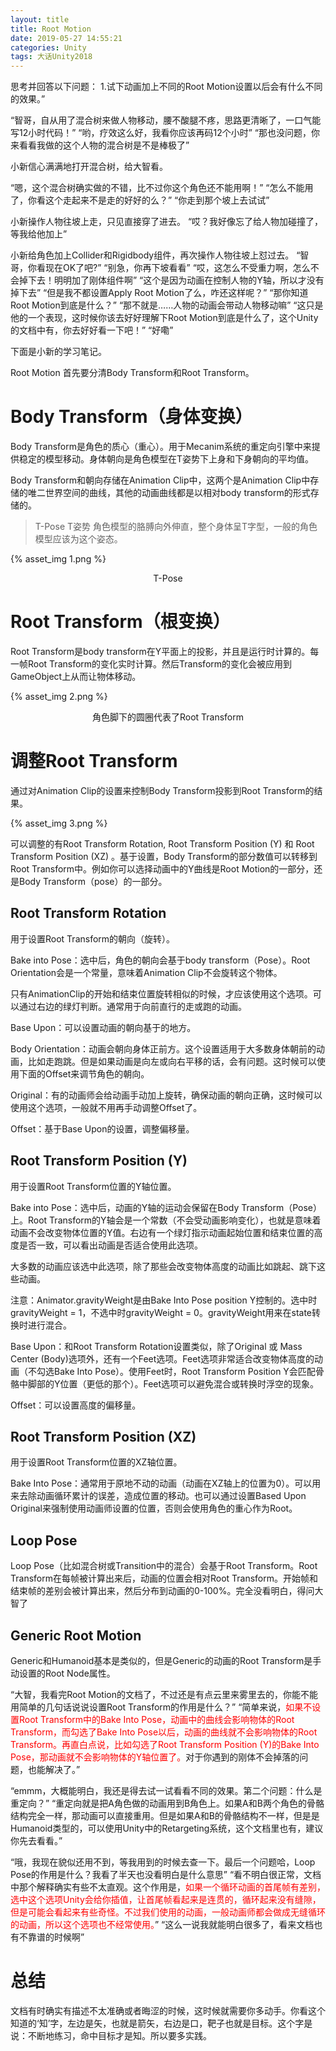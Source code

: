 ```yaml
---
layout: title
title: Root Motion
date: 2019-05-27 14:55:21
categories: Unity
tags: 大话Unity2018
---
```

思考并回答以下问题：
1.试下动画加上不同的Root Motion设置以后会有什么不同的效果。”

<!--more-->

“智哥，自从用了混合树来做人物移动，腰不酸腿不疼，思路更清晰了，一口气能写12小时代码！”
“哟，疗效这么好，我看你应该再码12个小时”
“那也没问题，你来看看我做的这个人物的混合树是不是棒极了”

小新信心满满地打开混合树，给大智看。

“嗯，这个混合树确实做的不错，比不过你这个角色还不能用啊！”
“怎么不能用了，你看这个走起来不是走的好好的么？”
“你走到那个坡上去试试”

小新操作人物往坡上走，只见直接穿了进去。
“哎？我好像忘了给人物加碰撞了，等我给他加上”

小新给角色加上Collider和Rigidbody组件，再次操作人物往坡上怼过去。
“智哥，你看现在OK了吧?”
“别急，你再下坡看看”
“哎，这怎么不受重力啊，怎么不会掉下去！明明加了刚体组件啊”
“这个是因为动画在控制人物的Y轴，所以才没有掉下去”
“但是我不都设置Apply Root Motion了么，咋还这样呢？”
“那你知道Root Motion到底是什么？”
“那不就是……人物的动画会带动人物移动嘛”
“这只是他的一个表现，这时候你该去好好理解下Root Motion到底是什么了，这个Unity的文档中有，你去好好看一下吧！”
“好嘞”

下面是小新的学习笔记。

Root Motion
首先要分清Body Transform和Root Transform。

# Body Transform（身体变换）

Body Transform是角色的质心（重心）。用于Mecanim系统的重定向引擎中来提供稳定的模型移动。身体朝向是角色模型在T姿势下上身和下身朝向的平均值。

Body Transform和朝向存储在Animation Clip中，这两个是Animation Clip中存储的唯二世界空间的曲线，其他的动画曲线都是以相对body transform的形式存储的。

> T-Pose T姿势
角色模型的胳膊向外伸直，整个身体呈T字型，一般的角色模型应该为这个姿态。

{% asset_img 1.png %} 
<center>T-Pose</center>

# Root Transform（根变换）

Root Transform是body transform在Y平面上的投影，并且是运行时计算的。每一帧Root Transform的变化实时计算。然后Transform的变化会被应用到GameObject上从而让物体移动。

{% asset_img 2.png %}
<center>角色脚下的圆圈代表了Root Transform</center>

# 调整Root Transform

通过对Animation Clip的设置来控制Body Transform投影到Root Transform的结果。

{% asset_img 3.png %} 

可以调整的有Root Transform Rotation, Root Transform Position (Y) 和 Root Transform Position (XZ) 。基于设置，Body Transform的部分数值可以转移到Root Transform中。例如你可以选择动画中的Y曲线是Root Motion的一部分，还是Body Transform（pose）的一部分。

## Root Transform Rotation

用于设置Root Transform的朝向（旋转）。

Bake into Pose：选中后，角色的朝向会基于body transform（Pose）。Root Orientation会是一个常量，意味着Animation Clip不会旋转这个物体。

只有AnimationClip的开始和结束位置旋转相似的时候，才应该使用这个选项。可以通过右边的绿灯判断。通常用于向前直行的走或跑的动画。

Base Upon：可以设置动画的朝向基于的地方。

Body Orientation：动画会朝向身体正前方。这个设置适用于大多数身体朝前的动画，比如走跑跳。但是如果动画是向左或向右平移的话，会有问题。这时候可以使用下面的Offset来调节角色的朝向。

Original：有的动画师会给动画手动加上旋转，确保动画的朝向正确，这时候可以使用这个选项，一般就不用再手动调整Offset了。

Offset：基于Base Upon的设置，调整偏移量。

## Root Transform Position (Y)

用于设置Root Transform位置的Y轴位置。

Bake into Pose：选中后，动画的Y轴的运动会保留在Body Transform（Pose）上。Root Transform的Y轴会是一个常数（不会受动画影响变化），也就是意味着动画不会改变物体位置的Y值。右边有一个绿灯指示动画起始位置和结束位置的高度是否一致，可以看出动画是否适合使用此选项。

大多数的动画应该选中此选项，除了那些会改变物体高度的动画比如跳起、跳下这些动画。

注意：Animator.gravityWeight是由Bake Into Pose position Y控制的。选中时gravityWeight = 1，不选中时gravityWeight = 0。gravityWeight用来在state转换时进行混合。

Base Upon：和Root Transform Rotation设置类似，除了Original 或 Mass Center (Body)选项外，还有一个Feet选项。Feet选项非常适合改变物体高度的动画（不勾选Bake Into Pose）。使用Feet时，Root Transform Position Y会匹配骨骼中脚部的Y位置（更低的那个）。Feet选项可以避免混合或转换时浮空的现象。

Offset：可以设置高度的偏移量。

## Root Transform Position (XZ)

用于设置Root Transform位置的XZ轴位置。

Bake Into Pose：通常用于原地不动的动画（动画在XZ轴上的位置为0）。可以用来去除动画循环累计的误差，造成位置的移动。也可以通过设置Based Upon Original来强制使用动画师设置的位置，否则会使用角色的重心作为Root。

## Loop Pose

Loop Pose（比如混合树或Transition中的混合）会基于Root Transform。Root Transform在每帧被计算出来后，动画的位置会相对Root Transform。开始帧和结束帧的差别会被计算出来，然后分布到动画的0-100%。完全没看明白，得问大智了

## Generic Root Motion

Generic和Humanoid基本是类似的，但是Generic的动画的Root Transform是手动设置的Root Node属性。

“大智，我看完Root Motion的文档了，不过还是有点云里来雾里去的，你能不能用简单的几句话说说设置Root Transform的作用是什么？”
“简单来说，<span style="color:red;">如果不设置Root Transform中的Bake Into Pose，动画中的曲线会影响物体的Root Transform，而勾选了Bake Into Pose以后，动画的曲线就不会影响物体的Root Transform。再直白点说，比如勾选了Root Transform Position (Y)的Bake Into Pose，那动画就不会影响物体的Y轴位置了。</span>对于你遇到的刚体不会掉落的问题，也能解决了。”

“emmm，大概能明白，我还是得去试一试看看不同的效果。第二个问题：什么是重定向？”
“重定向就是把A角色做的动画用到B角色上。如果A和B两个角色的骨骼结构完全一样，那动画可以直接重用。但是如果A和B的骨骼结构不一样，但是是Humanoid类型的，可以使用Unity中的Retargeting系统，这个文档里也有，建议你先去看看。”

“哦，我现在貌似还用不到，等我用到的时候去查一下。最后一个问题哈，Loop Pose的作用是什么？我看了半天也没看明白是什么意思”
“看不明白很正常，文档中那个解释确实有些不太直观。这个作用是，<span style="color:red;">如果一个循环动画的首尾帧有差别，选中这个选项Unity会给你插值，让首尾帧看起来是连贯的，循环起来没有缝隙，但是可能会看起来有些奇怪。不过我们使用的动画，一般动画师都会做成无缝循环的动画，所以这个选项也不经常使用。</span>”
“这么一说我就能明白很多了，看来文档也有不靠谱的时候啊”

# 总结

文档有时确实有描述不太准确或者晦涩的时候，这时候就需要你多动手。你看这个知道的‘知’字，左边是矢，也就是箭矢，右边是口，靶子也就是目标。这个字是说：不断地练习，命中目标才是知。所以要多实践。